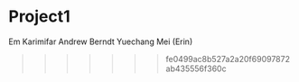 # Project1
Em Karimifar
Andrew Berndt
Yuechang Mei (Erin)
>>>>>>> fe0499ac8b527a2a20f69097872ab435556f360c
